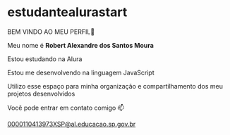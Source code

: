 # estudantealurastart
BEM VINDO AO MEU PERFIL🤎

 Meu nome é **Robert Alexandre dos Santos Moura**

Estou estudando na Alura

Estou me desenvolvendo na linguagem JavaScript

Utilizo esse espaço para minha organização e compartilhamento dos meu projetos desenvolvidos

Você pode entrar em contato comigo 📫

0000110413973XSP@al.educacao.sp.gov.br
